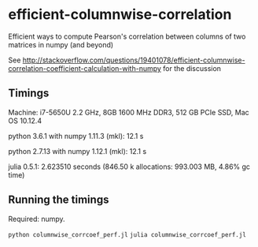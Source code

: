 # efficient-columnwise-correlation
Efficient ways to compute Pearson's correlation between columns of two matrices in numpy (and beyond)

See http://stackoverflow.com/questions/19401078/efficient-columnwise-correlation-coefficient-calculation-with-numpy for the discussion

## Timings

Machine: i7-5650U 2.2 GHz, 8GB 1600 MHz DDR3, 512 GB PCIe SSD, Mac OS 10.12.4

python 3.6.1 with numpy 1.11.3 (mkl): 12.1 s

python 2.7.13 with numpy 1.12.1 (mkl): 12.1 s

julia 0.5.1: 2.623510 seconds (846.50 k allocations: 993.003 MB, 4.86% gc time)

## Running the timings

Required: numpy.

```python columnwise_corrcoef_perf.jl```
```julia columnwise_corrcoef_perf.jl```